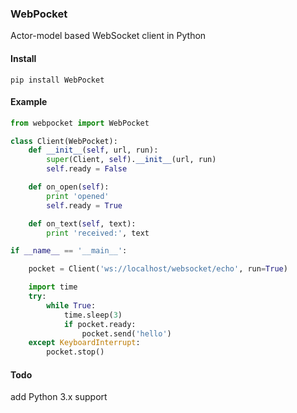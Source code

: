 
### WebPocket

Actor-model based WebSocket client in Python

#### Install

```shell
pip install WebPocket
```

#### Example

```python
from webpocket import WebPocket

class Client(WebPocket):
	def __init__(self, url, run):
		super(Client, self).__init__(url, run)
		self.ready = False

	def on_open(self):
		print 'opened'
		self.ready = True

	def on_text(self, text):
		print 'received:', text

if __name__ == '__main__':

	pocket = Client('ws://localhost/websocket/echo', run=True)

	import time
	try:
		while True:
			time.sleep(3)
			if pocket.ready:
				pocket.send('hello')
	except KeyboardInterrupt:
		pocket.stop()
```

#### Todo

add Python 3.x support
